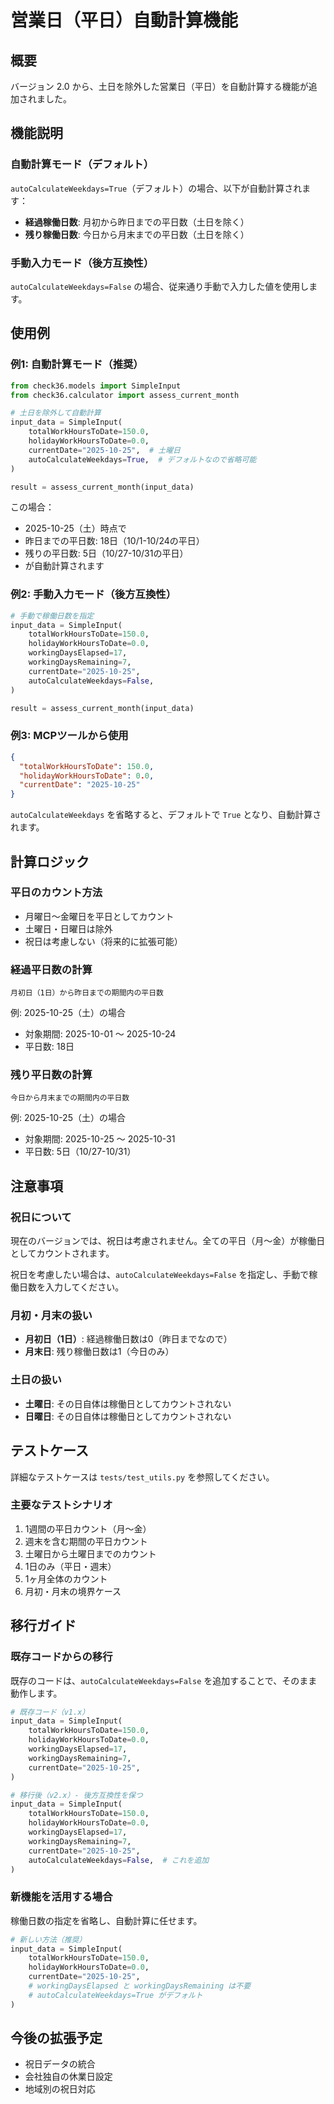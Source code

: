 # 営業日（平日）自動計算機能

## 概要

バージョン 2.0 から、土日を除外した営業日（平日）を自動計算する機能が追加されました。

## 機能説明

### 自動計算モード（デフォルト）

`autoCalculateWeekdays=True`（デフォルト）の場合、以下が自動計算されます：

- **経過稼働日数**: 月初から昨日までの平日数（土日を除く）
- **残り稼働日数**: 今日から月末までの平日数（土日を除く）

### 手動入力モード（後方互換性）

`autoCalculateWeekdays=False` の場合、従来通り手動で入力した値を使用します。

## 使用例

### 例1: 自動計算モード（推奨）

```python
from check36.models import SimpleInput
from check36.calculator import assess_current_month

# 土日を除外して自動計算
input_data = SimpleInput(
    totalWorkHoursToDate=150.0,
    holidayWorkHoursToDate=0.0,
    currentDate="2025-10-25",  # 土曜日
    autoCalculateWeekdays=True,  # デフォルトなので省略可能
)

result = assess_current_month(input_data)
```

この場合：
- 2025-10-25（土）時点で
- 昨日までの平日数: 18日（10/1-10/24の平日）
- 残りの平日数: 5日（10/27-10/31の平日）
- が自動計算されます

### 例2: 手動入力モード（後方互換性）

```python
# 手動で稼働日数を指定
input_data = SimpleInput(
    totalWorkHoursToDate=150.0,
    holidayWorkHoursToDate=0.0,
    workingDaysElapsed=17,
    workingDaysRemaining=7,
    currentDate="2025-10-25",
    autoCalculateWeekdays=False,
)

result = assess_current_month(input_data)
```

### 例3: MCPツールから使用

```json
{
  "totalWorkHoursToDate": 150.0,
  "holidayWorkHoursToDate": 0.0,
  "currentDate": "2025-10-25"
}
```

`autoCalculateWeekdays` を省略すると、デフォルトで `True` となり、自動計算されます。

## 計算ロジック

### 平日のカウント方法

- 月曜日〜金曜日を平日としてカウント
- 土曜日・日曜日は除外
- 祝日は考慮しない（将来的に拡張可能）

### 経過平日数の計算

```
月初日（1日）から昨日までの期間内の平日数
```

例: 2025-10-25（土）の場合
- 対象期間: 2025-10-01 〜 2025-10-24
- 平日数: 18日

### 残り平日数の計算

```
今日から月末までの期間内の平日数
```

例: 2025-10-25（土）の場合
- 対象期間: 2025-10-25 〜 2025-10-31
- 平日数: 5日（10/27-10/31）

## 注意事項

### 祝日について

現在のバージョンでは、祝日は考慮されません。全ての平日（月〜金）が稼働日としてカウントされます。

祝日を考慮したい場合は、`autoCalculateWeekdays=False` を指定し、手動で稼働日数を入力してください。

### 月初・月末の扱い

- **月初日（1日）**: 経過稼働日数は0（昨日までなので）
- **月末日**: 残り稼働日数は1（今日のみ）

### 土日の扱い

- **土曜日**: その日自体は稼働日としてカウントされない
- **日曜日**: その日自体は稼働日としてカウントされない

## テストケース

詳細なテストケースは `tests/test_utils.py` を参照してください。

### 主要なテストシナリオ

1. 1週間の平日カウント（月〜金）
2. 週末を含む期間の平日カウント
3. 土曜日から土曜日までのカウント
4. 1日のみ（平日・週末）
5. 1ヶ月全体のカウント
6. 月初・月末の境界ケース

## 移行ガイド

### 既存コードからの移行

既存のコードは、`autoCalculateWeekdays=False` を追加することで、そのまま動作します。

```python
# 既存コード（v1.x）
input_data = SimpleInput(
    totalWorkHoursToDate=150.0,
    holidayWorkHoursToDate=0.0,
    workingDaysElapsed=17,
    workingDaysRemaining=7,
    currentDate="2025-10-25",
)

# 移行後（v2.x）- 後方互換性を保つ
input_data = SimpleInput(
    totalWorkHoursToDate=150.0,
    holidayWorkHoursToDate=0.0,
    workingDaysElapsed=17,
    workingDaysRemaining=7,
    currentDate="2025-10-25",
    autoCalculateWeekdays=False,  # これを追加
)
```

### 新機能を活用する場合

稼働日数の指定を省略し、自動計算に任せます。

```python
# 新しい方法（推奨）
input_data = SimpleInput(
    totalWorkHoursToDate=150.0,
    holidayWorkHoursToDate=0.0,
    currentDate="2025-10-25",
    # workingDaysElapsed と workingDaysRemaining は不要
    # autoCalculateWeekdays=True がデフォルト
)
```

## 今後の拡張予定

- 祝日データの統合
- 会社独自の休業日設定
- 地域別の祝日対応

